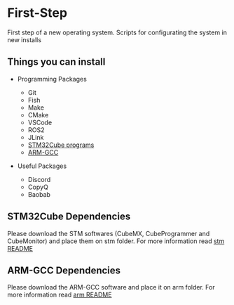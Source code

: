 # First-Step
First step of a new operating system. Scripts for configurating the system in new installs

## Things you can install

* Programming Packages
    * Git
    * Fish
    * Make
    * CMake
    * VSCode
    * ROS2
    * JLink
    * [STM32Cube programs](https://www.st.com/en/development-tools/stm32-software-development-tools.html) 
    * [ARM-GCC](https://developer.arm.com/-/media/Files/downloads/gnu-rm/10.3-2021.10/gcc-arm-none-eabi-10.3-2021.10-x86_64-linux.tar.bz2?rev=78196d3461ba4c9089a67b5f33edf82a&hash=5631ACEF1F8F237389F14B41566964EC)

* Useful Packages
    * Discord
    * CopyQ
    * Baobab

## STM32Cube Dependencies
Please download the STM softwares (CubeMX, CubeProgrammer and CubeMonitor) and place them on stm folder. For more information read [stm README](stm/README.md)

## ARM-GCC Dependencies
Please download the ARM-GCC software and place it on arm folder. For more information read [arm README](arm/READDME.MD)